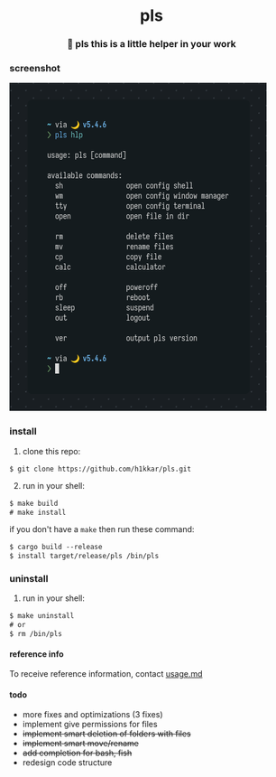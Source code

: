 <div align="center">
    <h1>pls</h1>
    <h3>🌸 <strong>pls this is a little helper in your work</strong></h3>
</div>

### screenshot

![pls scrot](/scrots/pls.png)

### install
1. clone this repo:
```
$ git clone https://github.com/h1kkar/pls.git
```
2. run in your shell:
```
$ make build
# make install
```
if you don't have a `make` then run these command:
```
$ cargo build --release
$ install target/release/pls /bin/pls
```

### uninstall
1. run in your shell:
```
$ make uninstall
# or
$ rm /bin/pls
```

#### reference info
To receive reference information, contact [usage.md](https://github.com/h1kkar/pls/blob/main/usage.md)

#### todo
- more fixes and optimizations (3 fixes)
- implement give permissions for files
- ~~implement smart deletion of folders with files~~
- ~~implement smart move/rename~~
- ~~add completion for bash, fish~~
- redesign code structure
